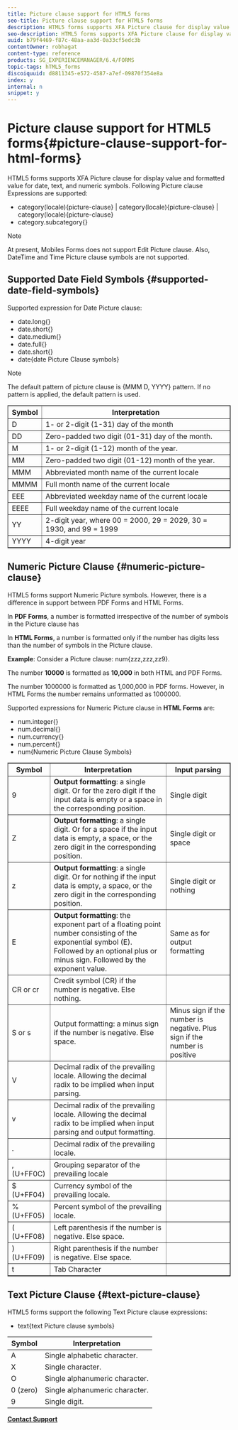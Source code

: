 ```yaml
---
title: Picture clause support for HTML5 forms
seo-title: Picture clause support for HTML5 forms
description: HTML5 forms supports XFA Picture clause for display value and formatted value for date, text, and numeric symbols.
seo-description: HTML5 forms supports XFA Picture clause for display value and formatted value for date, text, and numeric symbols.
uuid: b79f4469-f87c-48aa-aa3d-0a33cf5edc3b
contentOwner: robhagat
content-type: reference
products: SG_EXPERIENCEMANAGER/6.4/FORMS
topic-tags: hTML5_forms
discoiquuid: d8811345-e572-4587-a7ef-09870f354e8a
index: y
internal: n
snippet: y
---
```


# Picture clause support for HTML5 forms{#picture-clause-support-for-html-forms}

HTML5 forms supports XFA Picture clause for display value and formatted value for date, text, and numeric symbols. Following Picture clause Expressions are supported:

* category(locale){picture-clause} | category(locale){picture-clause} | category(locale){picture-clause}
* category.subcategory{}

>[!NOTE]
>
>At present, Mobiles Forms does not support Edit Picture clause. Also, DateTime and Time Picture clause symbols are not supported.

## Supported Date Field Symbols {#supported-date-field-symbols}

Supported expression for Date Picture clause:

* date.long{}
* date.short{}
* date.medium{}
* date.full{}
* date.short{}
* date{date Picture Clause symbols}

>[!NOTE]
>
>The default pattern of picture clause is {MMM D, YYYY} pattern. If no pattern is applied, the default pattern is used.

<table border="1" cellpadding="1" cellspacing="0" width="100%"> 
 <tbody>
  <tr>
   <th><strong>Symbol</strong></th> 
   <th>Interpretation</th> 
  </tr>
  <tr>
   <td>D</td> 
   <td>1- or 2-digit (1-31) day of the month</td> 
  </tr>
  <tr>
   <td>DD</td> 
   <td>Zero-padded two digit (01-31) day of the month.<br /> </td> 
  </tr>
  <tr>
   <td>M</td> 
   <td>1- or 2-digit (1-12) month of the year.<br /> </td> 
  </tr>
  <tr>
   <td>MM</td> 
   <td>Zero-padded two digit (01-12) month of the year.<br /> </td> 
  </tr>
  <tr>
   <td>MMM</td> 
   <td>Abbreviated month name of the current locale<br /> </td> 
  </tr>
  <tr>
   <td>MMMM</td> 
   <td>Full month name of the current locale<br /> </td> 
  </tr>
  <tr>
   <td>EEE</td> 
   <td>Abbreviated weekday name of the current locale<br /> </td> 
  </tr>
  <tr>
   <td>EEEE</td> 
   <td>Full weekday name of the current locale<br /> </td> 
  </tr>
  <tr>
   <td>YY</td> 
   <td>2-digit year, where 00 = 2000, 29 = 2029, 30 = 1930, and 99 = 1999<br /> </td> 
  </tr>
  <tr>
   <td>YYYY</td> 
   <td>4-digit year<br /> </td> 
  </tr>
 </tbody>
</table>

## Numeric Picture Clause {#numeric-picture-clause}

HTML5 forms support Numeric Picture symbols. However, there is a difference in support between PDF Forms and HTML Forms.

In **PDF Forms**, a number is formatted irrespective of the number of symbols in the Picture clause has

In **HTML Forms**, a number is formatted only if the number has digits less than the number of symbols in the Picture clause.

**Example**: Consider a Picture clause: num{zzz,zzz,zz9}.

The number **10000** is formatted as **10,000** in both HTML and PDF Forms.

The number 1000000 is formatted as 1,000,000 in PDF forms. However, in HTML Forms the number remains unformatted as 1000000.

Supported expressions for Numeric Picture clause in **HTML Forms** are:

* num.integer{}
* num.decimal{}
* num.currency{}
* num.percent{}
* num{Numeric Picture Clause Symbols}

<table border="1" cellpadding="1" cellspacing="0" width="100%"> 
 <tbody>
  <tr>
   <th><strong>Symbol</strong></th> 
   <th><strong>Interpretation</strong></th> 
   <th>Input parsing</th> 
  </tr>
  <tr>
   <td>9</td> 
   <td><strong>Output formatting</strong>: a single digit. Or for the zero digit if the input data is empty or a space in the corresponding position.<br /> </td> 
   <td>Single digit</td> 
  </tr>
  <tr>
   <td>Z</td> 
   <td><strong>Output formatting</strong>: a single digit. Or for a space if the input data is empty, a space, or the zero digit in the corresponding position.<br /> </td> 
   <td>Single digit or space</td> 
  </tr>
  <tr>
   <td>z</td> 
   <td><strong>Output formatting</strong>: a single digit. Or for nothing if the input data is empty, a space, or the zero digit in the corresponding position.<br /> </td> 
   <td>Single digit or nothing</td> 
  </tr>
  <tr>
   <td>E</td> 
   <td><strong>Output formatting</strong>: the exponent part of a floating point number consisting of the exponential symbol (E). Followed by an optional plus or minus sign. Followed by the exponent value.<br /> </td> 
   <td>Same as for output formatting</td> 
  </tr>
  <tr>
   <td>CR or cr<br /> </td> 
   <td>Credit symbol (CR) if the number is negative. Else nothing.</td> 
   <td><br type="_moz" /> </td> 
  </tr>
  <tr>
   <td>S or s<br /> </td> 
   <td>Output formatting: a minus sign if the number is negative. Else space.<br /> </td> 
   <td>Minus sign if the number is negative. Plus sign if the number is positive</td> 
  </tr>
  <tr>
   <td>V</td> 
   <td>Decimal radix of the prevailing locale. Allowing the decimal radix to be implied when input parsing.</td> 
   <td><br type="_moz" /> </td> 
  </tr>
  <tr>
   <td>v</td> 
   <td>Decimal radix of the prevailing locale. Allowing the decimal radix to be implied when input parsing and output formatting.</td> 
   <td><br type="_moz" /> </td> 
  </tr>
  <tr>
   <td>.</td> 
   <td>Decimal radix of the prevailing locale.</td> 
   <td><br type="_moz" /> </td> 
  </tr>
  <tr>
   <td>, (U+FF0C)</td> 
   <td>Grouping separator of the prevailing locale</td> 
   <td><br type="_moz" /> </td> 
  </tr>
  <tr>
   <td>$ (U+FF04)</td> 
   <td>Currency symbol of the prevailing locale.</td> 
   <td><br type="_moz" /> </td> 
  </tr>
  <tr>
   <td>% (U+FF05)</td> 
   <td>Percent symbol of the prevailing locale.</td> 
   <td><br type="_moz" /> </td> 
  </tr>
  <tr>
   <td>( (U+FF08)</td> 
   <td>Left parenthesis if the number is negative. Else space.</td> 
   <td><br type="_moz" /> </td> 
  </tr>
  <tr>
   <td>) (U+FF09)</td> 
   <td>Right parenthesis if the number is negative. Else space.</td> 
   <td><br type="_moz" /> </td> 
  </tr>
  <tr>
   <td>t</td> 
   <td>Tab Character</td> 
   <td><br type="_moz" /> </td> 
  </tr>
 </tbody>
</table>

## Text Picture Clause {#text-picture-clause}

HTML5 forms support the following Text Picture clause expressions:

* text{text Picture clause symbols}

| **Symbol** |**Interpretation** |
|---|---|
| A |Single alphabetic character.  |
| X |Single character.  |
| O |Single alphanumeric character.  |
| 0 (zero) |Single alphanumeric character.  |
| 9 |Single digit.  |

[**Contact Support**](https://www.adobe.com/account/sign-in.supportportal.html)
